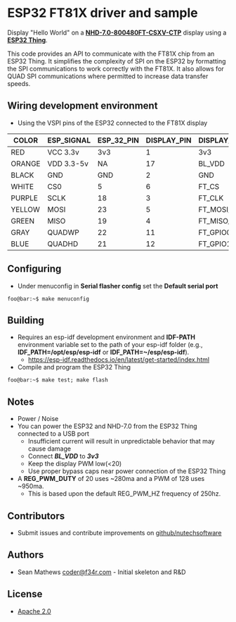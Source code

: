 # ESP32 FT81X driver and sample
Display "Hello World" on a [**NHD-7.0-800480FT-CSXV-CTP**](http://newhavendisplay.com/learnmore/EVE2_7-CSXV-CTP/) display using a [**ESP32 Thing**](https://www.sparkfun.com/products/13907).

This code provides an API to communicate with the FT81X chip from an ESP32 Thing. It simplifies the complexity of SPI on the ESP32 by formatting the SPI communications to work correctly with the FT81X. It also allows for QUAD SPI communications where permitted to increase data transfer speeds.

## Wiring development environment
- Using the VSPI pins of the ESP32 connected to the FT81X display

| COLOR  | ESP_SIGNAL | ESP_32_PIN | DISPLAY_PIN | DISPLAY_SIGNAL |
| ------ | ---------- | ---------- | ----------- | -------------- |
| RED    | VCC 3.3v   | 3v3        | 1           | 3v3            |
| ORANGE | VDD 3.3-5v | NA         | 17          | BL_VDD         |
| BLACK  | GND        | GND        | 2           | GND            |
| WHITE  | CS0        | 5          | 6           | FT_CS          |
| PURPLE | SCLK       | 18         | 3           | FT_CLK         |
| YELLOW | MOSI       | 23         | 5           | FT_MOSI/IO0    |
| GREEN  | MISO       | 19         | 4           | FT_MISO/IO1    |
| GRAY   | QUADWP     | 22         | 11          | FT_GPIO0/IO2   |
| BLUE   | QUADHD     | 21         | 12          | FT_GPIO1/IO3   |

## Configuring
- Under menuconfig in **Serial flasher config** set the **Default serial port**
```console
foo@bar:~$ make menuconfig
```

## Building
- Requires an esp-idf development environment and **IDF-PATH** environment variable set to the path of your esp-idf folder (e.g., **IDF_PATH=/opt/esp/esp-idf** or **IDF_PATH=~/esp/esp-idf**).
  - https://esp-idf.readthedocs.io/en/latest/get-started/index.html
- Compile and program the ESP32 Thing
```console
foo@bar:~$ make test; make flash
```

## Notes
- Power / Noise
 - You can power the ESP32 and NHD-7.0 from the ESP32 Thing connected to a USB port
   - Insufficient current will result in unpredictable behavior that may cause damage
   - Connect ***BL_VDD*** to ***3v3***
   - Keep the display PWM low(<20)
   - Use proper bypass caps near power connection of the ESP32 Thing
 - A **REG_PWM_DUTY** of 20 uses ~280ma and a PWM of 128 uses ~950ma.
   - This is based upon the default REG_PWM_HZ frequency of 250hz.

## Contributors
 - Submit issues and contribute improvements on [github/nutechsoftware](https://github.com/nutechsoftware)

## Authors
 - Sean Mathews <coder@f34r.com> - Initial skeleton and R&D

## License
 - [Apache 2.0](http://www.apache.org/licenses/LICENSE-2.0)
